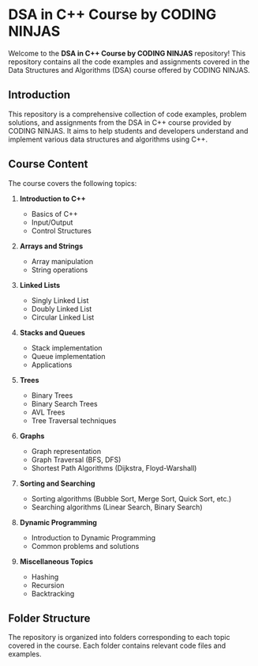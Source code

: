 # DSA in C++ Course by CODING NINJAS

Welcome to the **DSA in C++ Course by CODING NINJAS** repository! This repository contains all the code examples and assignments covered in the Data Structures and Algorithms (DSA) course offered by CODING NINJAS.

## Introduction

This repository is a comprehensive collection of code examples, problem solutions, and assignments from the DSA in C++ course provided by CODING NINJAS. It aims to help students and developers understand and implement various data structures and algorithms using C++.

## Course Content

The course covers the following topics:

1. **Introduction to C++**

   - Basics of C++
   - Input/Output
   - Control Structures

2. **Arrays and Strings**

   - Array manipulation
   - String operations

3. **Linked Lists**

   - Singly Linked List
   - Doubly Linked List
   - Circular Linked List

4. **Stacks and Queues**

   - Stack implementation
   - Queue implementation
   - Applications

5. **Trees**

   - Binary Trees
   - Binary Search Trees
   - AVL Trees
   - Tree Traversal techniques

6. **Graphs**

   - Graph representation
   - Graph Traversal (BFS, DFS)
   - Shortest Path Algorithms (Dijkstra, Floyd-Warshall)

7. **Sorting and Searching**

   - Sorting algorithms (Bubble Sort, Merge Sort, Quick Sort, etc.)
   - Searching algorithms (Linear Search, Binary Search)

8. **Dynamic Programming**

   - Introduction to Dynamic Programming
   - Common problems and solutions

9. **Miscellaneous Topics**
   - Hashing
   - Recursion
   - Backtracking

## Folder Structure

The repository is organized into folders corresponding to each topic covered in the course. Each folder contains relevant code files and examples.
